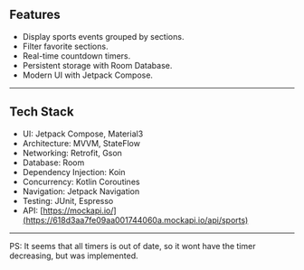 ## Features

- Display sports events grouped by sections.
- Filter favorite sections.
- Real-time countdown timers.
- Persistent storage with Room Database.
- Modern UI with Jetpack Compose.

---

## Tech Stack

- UI: Jetpack Compose, Material3
- Architecture: MVVM, StateFlow
- Networking: Retrofit, Gson
- Database: Room
- Dependency Injection: Koin
- Concurrency: Kotlin Coroutines
- Navigation: Jetpack Navigation
- Testing: JUnit, Espresso
- API: [https://mockapi.io/](https://618d3aa7fe09aa001744060a.mockapi.io/api/sports)

---

PS: It seems that all timers is out of date, so it wont have the timer decreasing, but was implemented.
